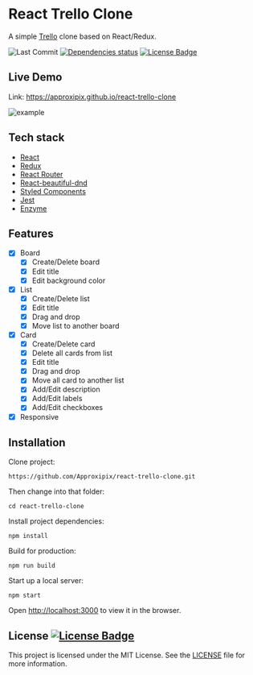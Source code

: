 # React Trello Clone
A simple [Trello](https://trello.com/) clone based on React/Redux.
<div>
  <img alt="Last Commit" src="https://img.shields.io/github/last-commit/approxipix/react-trello-clone?color=2b9348">
  <a href="https://david-dm.org/approxipix/react-trello-clone"><img src="https://david-dm.org/approxipix/react-trello-clone/status.svg" alt="Dependencies status" /></a>
  <a href="https://github.com/approxipix/react-trello-clone/blob/master/LICENSE"><img src="https://img.shields.io/github/license/elangosundar/awesome-README-templates?color=2b9348" alt="License Badge"/></a>
</div>

## Live Demo
Link: https://approxipix.github.io/react-trello-clone

![example](https://github.com/Approxipix/react-trello-clone/blob/master/example.gif?raw=true)

## Tech stack
* [React](https://github.com/facebook/react)
* [Redux](https://github.com/reactjs/redux)
* [React Router](https://github.com/ReactTraining/react-router)
* [React-beautiful-dnd](https://github.com/atlassian/react-beautiful-dnd)
* [Styled Components](https://github.com/styled-components/styled-components)
* [Jest](https://github.com/facebook/jest)
* [Enzyme](https://github.com/enzymejs/enzyme)

## Features
- [x] Board
  - [x] Create/Delete board
  - [x] Edit title
  - [x] Edit background color
- [x] List
  - [x] Create/Delete list
  - [x] Edit title
  - [x] Drag and drop
  - [x] Move list to another board
- [x] Card
  - [x] Create/Delete card
  - [x] Delete all cards from list
  - [x] Edit title
  - [x] Drag and drop
  - [x] Move all card to another list
  - [x] Add/Edit description
  - [x] Add/Edit labels
  - [x] Add/Edit checkboxes
- [x] Responsive

## Installation
Clone project:
```shell
https://github.com/Approxipix/react-trello-clone.git
```

Then change into that folder:
```shell
cd react-trello-clone
```

Install project dependencies:
```shell
npm install
```

Build for production:
```shell
npm run build
```

Start up a local server:
```shell
npm start
```

Open [http://localhost:3000](http://localhost:3000) to view it in the browser.

## License  <a href="https://github.com/approxipix/react-trello-clone/blob/master/LICENSE"><img src="https://img.shields.io/github/license/elangosundar/awesome-README-templates?color=2b9348" alt="License Badge"/></a>
This project is licensed under the MIT License. See the [LICENSE](https://github.com/approxipix/react-trello-clone/blob/master/LICENSE) file for more information.

